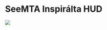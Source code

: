 # SeeMTA Inspirálta HUD

<img src="https://cdn.discordapp.com/attachments/1192608720803340419/1275151973166878872/image.png?ex=66c4d951&is=66c387d1&hm=dc039d83f2ac39a91c2335302e7289e171b96fa24e9721e311d6abea799f4412&">